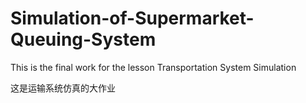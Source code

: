 # Simulation-of-Supermarket-Queuing-System
This is the final work for the lesson Transportation System Simulation

这是运输系统仿真的大作业
